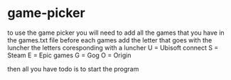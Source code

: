 # game-picker
to use the game picker you will need to add all the games that you have in the games.txt file before each games add the letter that goes with the luncher
the letters coresponding with a luncher
U = Ubisoft connect
S = Steam
E = Epic games
G = Gog
O = Origin

then all you have todo is to start the program
